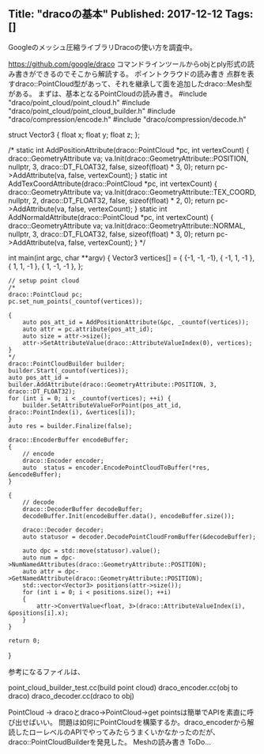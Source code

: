 Title: "dracoの基本"
Published: 2017-12-12
Tags: []
---

Googleのメッシュ圧縮ライブラリDracoの使い方を調査中。

https://github.com/google/draco
コマンドラインツールからobjとply形式の読み書きができるのでそこから解読する。
ポイントクラウドの読み書き
点群を表すdraco::PointCloud型があって、それを継承して面を追加したdraco::Mesh型がある。
まずは、基本となるPointCloudの読み書き。
#include "draco/point_cloud/point_cloud.h"
#include "draco/point_cloud/point_cloud_builder.h"
#include "draco/compression/encode.h"
#include "draco/compression/decode.h"


struct Vector3
{
    float x;
    float y;
    float z;
};

/*
static int AddPositionAttribute(draco::PointCloud *pc, int vertexCount)
{
    draco::GeometryAttribute va;
    va.Init(draco::GeometryAttribute::POSITION, nullptr, 3, draco::DT_FLOAT32, false, 
        sizeof(float) * 3, 0);
    return pc->AddAttribute(va, false, vertexCount);
}
static int AddTexCoordAttribute(draco::PointCloud *pc, int vertexCount)
{
    draco::GeometryAttribute va;
    va.Init(draco::GeometryAttribute::TEX_COORD, nullptr, 2, draco::DT_FLOAT32, false,
        sizeof(float) * 2, 0);
    return pc->AddAttribute(va, false, vertexCount);
}
static int AddNormaldAttribute(draco::PointCloud *pc, int vertexCount)
{
    draco::GeometryAttribute va;
    va.Init(draco::GeometryAttribute::NORMAL, nullptr, 3, draco::DT_FLOAT32, false,
        sizeof(float) * 3, 0);
    return pc->AddAttribute(va, false, vertexCount);
}
*/

int main(int argc, char **argv)
{
    Vector3 vertices[] =
    {
        {-1, -1, -1},
        { -1, 1, -1 },
        { 1, 1, -1 },
        { 1, -1, -1 },
    };

    // setup point cloud
    /*
    draco::PointCloud pc;
    pc.set_num_points(_countof(vertices));

    {
        auto pos_att_id = AddPositionAttribute(&pc, _countof(vertices));
        auto attr = pc.attribute(pos_att_id);
        auto size = attr->size();
        attr->SetAttributeValue(draco::AttributeValueIndex(0), vertices);
    }
    */
    draco::PointCloudBuilder builder;
    builder.Start(_countof(vertices));
    auto pos_att_id = builder.AddAttribute(draco::GeometryAttribute::POSITION, 3, draco::DT_FLOAT32);
    for (int i = 0; i < _countof(vertices); ++i) {
        builder.SetAttributeValueForPoint(pos_att_id, draco::PointIndex(i), &vertices[i]);
    }
    auto res = builder.Finalize(false);

    draco::EncoderBuffer encodeBuffer;
    {
        // encode
        draco::Encoder encoder;
        auto  status = encoder.EncodePointCloudToBuffer(*res, &encodeBuffer);
    }

    {
        // decode
        draco::DecoderBuffer decodeBuffer;
        decodeBuffer.Init(encodeBuffer.data(), encodeBuffer.size());

        draco::Decoder decoder;
        auto statusor = decoder.DecodePointCloudFromBuffer(&decodeBuffer);

        auto dpc = std::move(statusor).value();
        auto num = dpc->NumNamedAttributes(draco::GeometryAttribute::POSITION);
        auto attr = dpc->GetNamedAttribute(draco::GeometryAttribute::POSITION);
        std::vector<Vector3> positions(attr->size());
        for (int i = 0; i < positions.size(); ++i)
        {
            attr->ConvertValue<float, 3>(draco::AttributeValueIndex(i), &positions[i].x);
        }
    }

    return 0;
}

参考になるファイルは、

point_cloud_builder_test.cc(build point cloud)
draco_encoder.cc(obj to draco)
draco_decoder.cc(draco to obj)

PointCloud -> dracoとdraco->PointCloud->get pointsは簡単でAPIを素直に呼び出せばいい。
問題は如何にPointCloudを構築するか。draco_encoderから解読したローレベルのAPIでやってみたらうまくいかなかったのだが、draco::PointCloudBuilderを発見した。
Meshの読み書き
ToDo…
